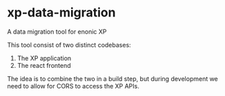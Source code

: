 # xp-data-migration
A data migration tool for enonic XP

This tool consist of two distinct codebases:
1. The XP application
2. The react frontend

The idea is to combine the two in a build step, but during development we need to allow for CORS to access the XP APIs.
